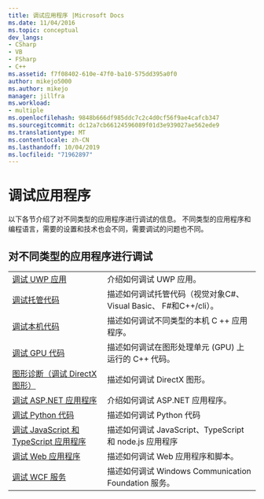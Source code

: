 ```yaml
---
title: 调试应用程序 |Microsoft Docs
ms.date: 11/04/2016
ms.topic: conceptual
dev_langs:
- CSharp
- VB
- FSharp
- C++
ms.assetid: f7f08402-610e-47f0-ba10-575dd395a0f0
author: mikejo5000
ms.author: mikejo
manager: jillfra
ms.workload:
- multiple
ms.openlocfilehash: 9848b666df985ddc7c2c4d0cf56f9ae4cafcb347
ms.sourcegitcommit: dc12a7cb66124596089f01d3e939027ae562ede9
ms.translationtype: MT
ms.contentlocale: zh-CN
ms.lasthandoff: 10/04/2019
ms.locfileid: "71962897"
---
```

# <a name="debugging-applications"></a>调试应用程序
以下各节介绍了对不同类型的应用程序进行调试的信息。 不同类型的应用程序和编程语言，需要的设置和技术也会不同，需要调试的问题也不同。

## <a name="debugging-for-different-types-of-applications"></a>对不同类型的应用程序进行调试

|||
|-|-|
|[调试 UWP 应用](../debugger/debugging-windows-store-and-windows-universal-apps.md)|介绍如何调试 UWP 应用。|
|[调试托管代码](../debugger/debugging-managed-code.md)|描述如何调试托管代码（视觉对象C#、Visual Basic、 F#和C++/cli）。|
|[调试本机代码](../debugger/debugging-native-code.md)|描述如何调试不同类型的本机 C ++ 应用程序。|
|[调试 GPU 代码](../debugger/debugging-gpu-code.md)|描述如何调试在图形处理单元 (GPU) 上运行的 C++ 代码。|
|[图形诊断（调试 DirectX 图形）](/visualstudio/debugger/graphics/visual-studio-graphics-diagnostics)|描述如何调试 DirectX 图形。|
|[调试 ASP.NET 应用程序](../debugger/how-to-enable-debugging-for-aspnet-applications.md)|介绍如何调试 ASP.NET 应用程序。|
|[调试 Python 代码](../python/tutorial-working-with-python-in-visual-studio-step-04-debugging.md)|描述如何调试 Python 代码|
|[调试 JavaScript 和 TypeScript 应用程序](/javascript/debug-nodejs)|描述如何调试 JavaScript、TypeScript 和 node.js 应用程序|
|[调试 Web 应用程序](../debugger/debugging-web-applications.md)|描述如何调试 Web 应用程序和脚本。|
|[调试 WCF 服务](../debugger/debugging-wcf-services.md)|描述如何调试 Windows Communication Foundation 服务。|